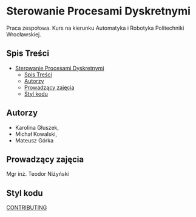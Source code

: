 # Sterowanie Procesami Dyskretnymi
Praca zespołowa. Kurs na kierunku Automatyka i Robotyka Politechniki Wrocławskiej.


## Spis Treści
- [Sterowanie Procesami Dyskretnymi](#sterowanie-procesami-dyskretnymi)
  - [Spis Treści](#spis-treści)
  - [Autorzy](#autorzy)
  - [Prowadzący zajęcia](#prowadzący-zajęcia)
  - [Styl kodu](#styl-kodu)


## Autorzy
- Karolina Głuszek,
- Michał Kowalski,
- Mateusz Górka

## Prowadzący zajęcia
Mgr inż. Teodor Niżyński

## Styl kodu
[CONTRIBUTING](CONTRIBUTING.md)
